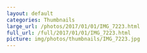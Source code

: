```yaml
---
layout: default
categories: Thumbnails
large_url: /photos/2017/01/01/IMG_7223.html
full_url: /full/2017/01/01/IMG_7223.html
picture: img/photos/thumbnails/IMG_7223.jpg
---
```

